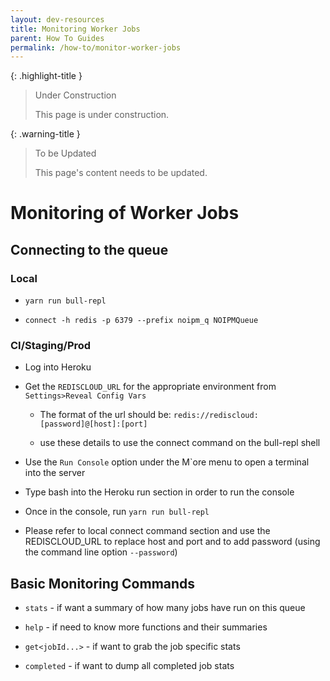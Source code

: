 ```yaml
---
layout: dev-resources
title: Monitoring Worker Jobs
parent: How To Guides
permalink: /how-to/monitor-worker-jobs
---
```


{: .highlight-title }
> Under Construction
>
> This page is under construction.

{: .warning-title }
> To be Updated
>
> This page's content needs to be updated.

# Monitoring of Worker Jobs

## Connecting to the queue

### Local

- `yarn run bull-repl`

- `connect -h redis -p 6379 --prefix noipm_q NOIPMQueue`

### CI/Staging/Prod

- Log into Heroku

- Get the `REDISCLOUD_URL` for the appropriate environment from
`Settings>Reveal Config Vars`

  - The format of the url should be:
    `redis://rediscloud:[password]@[host]:[port]`

  - use these details to use the connect command on the bull-repl
    shell

- Use the `Run Console` option under the M`ore menu to open a terminal
into the server

- Type bash into the Heroku run section in order to run the console

- Once in the console, run `yarn run bull-repl`

- Please refer to local connect command section and use the
    REDISCLOUD_URL to replace host and port and to add password (using
    the command line option `--password`)

## Basic Monitoring Commands

- `stats` - if want a summary of how many jobs have run on this queue

- `help` - if need to know more functions and their summaries

- `get<jobId...>` - if want to grab the job specific stats

- `completed` - if want to dump all completed job stats
